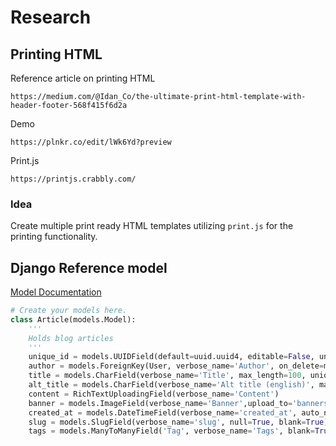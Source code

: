 # Research

## Printing HTML

Reference article on printing HTML

```
https://medium.com/@Idan_Co/the-ultimate-print-html-template-with-header-footer-568f415f6d2a
```

Demo

```
https://plnkr.co/edit/lWk6Yd?preview
```

Print.js

```
https://printjs.crabbly.com/
```

### Idea

Create multiple print ready HTML templates utilizing `print.js` for the printing functionality.

## Django Reference model

[Model Documentation](https://docs.djangoproject.com/en/5.0/topics/db/models/)

```python
# Create your models here.
class Article(models.Model):
    '''
    Holds blog articles
    '''
    unique_id = models.UUIDField(default=uuid.uuid4, editable=False, unique=True)
    author = models.ForeignKey(User, verbose_name='Author', on_delete=models.SET_NULL, blank=True, null=True)
    title = models.CharField(verbose_name='Title', max_length=100, unique=True)
    alt_title = models.CharField(verbose_name='Alt title (english)', max_length=100, unique=True, null=True, blank=True)
    content = RichTextUploadingField(verbose_name='Content')
    banner = models.ImageField(verbose_name='Banner',upload_to='banners/blogs', default='defaults/blog_default.webp', validators=[validate_image])
    created_at = models.DateTimeField(verbose_name='created_at', auto_now_add=True)
    slug = models.SlugField(verbose_name='slug', null=True, blank=True)
    tags = models.ManyToManyField('Tag', verbose_name='Tags', blank=True)

```